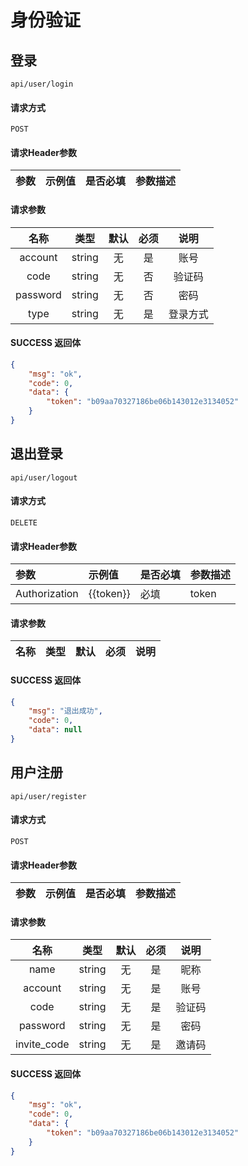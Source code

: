 # 身份验证

## 登录

`api/user/login`

#### 请求方式

`POST`

#### 请求Header参数

| 参数          | 示例值    | 是否必填 | 参数描述 |
| :------------ | :-------- | :------- | :------- |

#### 请求参数

|  名称  |  类型  | 默认 | 必须 |         说明         |
| :----: | :----: | :--: | :--: | :------------------: |
|  account  | string |  无  |  是  |   账号   |
| code | string |  无  |  否  |   验证码   |
|  password  | string |  无  |  否  |  密码  |
|  type  | string |  无  |  是  |  登录方式  |


#### SUCCESS 返回体

```json
{
    "msg": "ok",
    "code": 0,
    "data": {
        "token": "b09aa70327186be06b143012e3134052"
    }
}
```

## 退出登录

`api/user/logout`

####  请求方式

`DELETE`

#### 请求Header参数

| 参数          | 示例值    | 是否必填 | 参数描述 |
| :------------ | :-------- | :------- | :------- |
| Authorization | {{token}} | 必填     | token    |

#### 请求参数

|   名称   |  类型  | 默认 | 必须 |                说明                 |
| :------: | :----: | :--: | :--: | :---------------------------------: |

#### SUCCESS 返回体

```json
{
    "msg": "退出成功",
    "code": 0,
    "data": null
}
```



## 用户注册

`api/user/register`

#### 请求方式

`POST`

#### 请求Header参数

| 参数          | 示例值    | 是否必填 | 参数描述 |
| :------------ | :-------- | :------- | :------- |

#### 请求参数

|   名称   |  类型  | 默认 | 必须 |                说明                 |
| :------: | :----: | :--: | :--: | :---------------------------------: |
|   name   | string |  无  |  是  |        昵称    |
|   account   | string |  无  |  是  |        账号    |
|   code   | string |  无  |  是  |        验证码    |
|   password   | string |  无  |  是  |        密码    |
|   invite_code   | string |  无  |  是  |      邀请码    |

#### SUCCESS 返回体

```json
{
    "msg": "ok",
    "code": 0,
    "data": {
        "token": "b09aa70327186be06b143012e3134052"
    }
}
```

